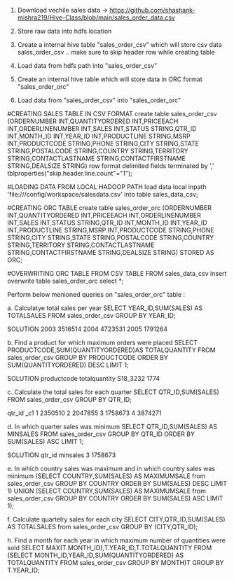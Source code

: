 1. Download vechile sales data -> https://github.com/shashank-mishra219/Hive-Class/blob/main/sales_order_data.csv

2. Store raw data into hdfs location

3. Create a internal hive table "sales_order_csv" which will store csv data sales_order_csv .. make sure to skip header row while creating table

4. Load data from hdfs path into "sales_order_csv" 

5. Create an internal hive table which will store data in ORC format "sales_order_orc"

6. Load data from "sales_order_csv" into "sales_order_orc"

#CREATING SALES TABLE IN CSV FORMAT
create table sales_order_csv
(ORDERNUMBER INT,QUANTITYORDERED INT,PRICEEACH INT,ORDERLINENUMBER INT,SALES INT,STATUS STRING,QTR_ID INT,MONTH_ID INT,YEAR_ID INT,PRODUCTLINE STRING,MSRP INT,PRODUCTCODE STRING,PHONE STRING,CITY STRING,STATE STRING,POSTALCODE STRING,COUNTRY STRING,TERRITORY STRING,CONTACTLASTNAME STRING,CONTACTFIRSTNAME STRING,DEALSIZE STRING)
 row format delimited fields terminated by ','
tblproperties("skip.header.line.count"="1");

#LOADING DATA FROM LOCAL HADOOP PATH
load data local inpath 'file:///config/workspace/salesdata.csv' into table sales_data_csv;

#CREATING ORC TABLE
create table sales_order_orc
(ORDERNUMBER INT,QUANTITYORDERED INT,PRICEEACH INT,ORDERLINENUMBER INT,SALES INT,STATUS STRING,QTR_ID INT,MONTH_ID INT,YEAR_ID INT,PRODUCTLINE STRING,MSRP INT,PRODUCTCODE STRING,PHONE STRING,CITY STRING,STATE STRING,POSTALCODE STRING,COUNTRY STRING,TERRITORY STRING,CONTACTLASTNAME STRING,CONTACTFIRSTNAME STRING,DEALSIZE STRING)
STORED AS ORC;

#OVERWRITING ORC TABLE FROM CSV TABLE
FROM sales_data_csv insert overwrite table sales_order_orc select *;

Perform below menioned queries on "sales_order_orc" table :

a. Calculatye total sales per year
SELECT YEAR_ID,SUM(SALES) AS TOTALSALES FROM sales_order_csv GROUP BY YEAR_ID;

SOLUTION
2003    3516514
2004    4723531
2005    1791264

b. Find a product for which maximum orders were placed
SELECT PRODUCTCODE,SUM(QUANTITYORDERED)AS TOTALQUANTITY FROM sales_order_csv GROUP BY PRODUCTCODE ORDER BY SUM(QUANTITYORDERED) DESC LIMIT 1;

SOLUTION
productcode     totalquantity
S18_3232        1774

c. Calculate the total sales for each quarter
SELECT QTR_ID,SUM(SALES) FROM sales_order_csv GROUP BY QTR_ID;

qtr_id  _c1
1       2350510
2       2047855
3       1758673
4       3874271

d. In which quarter sales was minimum
SELECT QTR_ID,SUM(SALES) AS MINSALES FROM sales_order_csv GROUP BY QTR_ID ORDER BY SUM(SALES) ASC LIMIT 1;

SOLUTION
qtr_id  minsales
3       1758673

e. In which country sales was maximum and in which country sales was minimum
(SELECT COUNTRY,SUM(SALES) AS MAXIMUMSALE from sales_order_csv GROUP BY COUNTRY ORDER BY SUM(SALES) DESC LIMIT 1)
UNION
(SELECT COUNTRY,SUM(SALES) AS MAXIMUMSALE from sales_order_csv GROUP BY COUNTRY ORDER BY SUM(SALES) ASC LIMIT 1);

f. Calculate quartelry sales for each city
SELECT CITY,QTR_ID,SUM(SALES) AS TOTALSALES from sales_order_csv GROUP BY (CITY,QTR_ID);

h. Find a month for each year in which maximum number of quantities were sold
SELECT MAX(T.MONTH_ID),T.YEAR_ID,T.TOTALQUANTITY FROM (SELECT MONTH_ID,YEAR_ID,SUM(QUANTITYORDERED) AS TOTALQUANTITY FROM sales_order_csv GROUP BY MONTH)T GROUP BY T.YEAR_ID;
